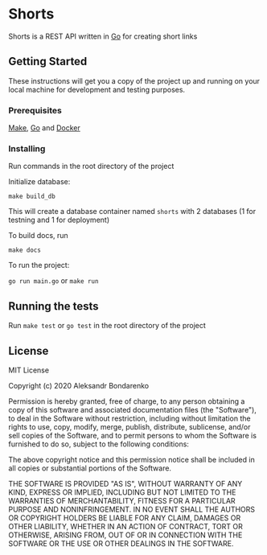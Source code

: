 # Shorts

Shorts is a REST API written in [Go](https://golang.org/ "Go") for creating short links

## Getting Started

These instructions will get you a copy of the project up and running on your local machine for development and testing purposes.

### Prerequisites

 [Make](https://en.wikipedia.org/wiki/Make_(software) "Make"), [Go](https://golang.org/ "Go") and [Docker](https://www.docker.com/ "Docker")


### Installing

Run commands in the root directory of the project

Initialize database:

`make build_db`

This will create a database container named `shorts` with 2 databases (1 for testning and 1 for deployment)

To build docs, run

`make docs`

To run the project:

`go run main.go` or `make run`

## Running the tests

Run `make test` or `go test` in the root directory of the project

## License

MIT License

Copyright (c) 2020 Aleksandr Bondarenko

Permission is hereby granted, free of charge, to any person obtaining a copy
of this software and associated documentation files (the "Software"), to deal
in the Software without restriction, including without limitation the rights
to use, copy, modify, merge, publish, distribute, sublicense, and/or sell
copies of the Software, and to permit persons to whom the Software is
furnished to do so, subject to the following conditions:

The above copyright notice and this permission notice shall be included in all
copies or substantial portions of the Software.

THE SOFTWARE IS PROVIDED "AS IS", WITHOUT WARRANTY OF ANY KIND, EXPRESS OR
IMPLIED, INCLUDING BUT NOT LIMITED TO THE WARRANTIES OF MERCHANTABILITY,
FITNESS FOR A PARTICULAR PURPOSE AND NONINFRINGEMENT. IN NO EVENT SHALL THE
AUTHORS OR COPYRIGHT HOLDERS BE LIABLE FOR ANY CLAIM, DAMAGES OR OTHER
LIABILITY, WHETHER IN AN ACTION OF CONTRACT, TORT OR OTHERWISE, ARISING FROM,
OUT OF OR IN CONNECTION WITH THE SOFTWARE OR THE USE OR OTHER DEALINGS IN THE
SOFTWARE.
